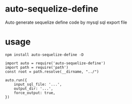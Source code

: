 # auto-sequelize-define
Auto generate sequelize define code by mysql sql export file

# usage
```
npm install auto-sequelize-define -D
```
```
import auto = require('auto-sequelize-define')
import path = require('path')
const root = path.resolve(__dirname, "../")

auto.run({
    input_sql_file: '...',
    output_dir: '...',
    force_output: true,
})
```